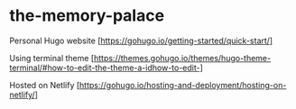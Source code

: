 # the-memory-palace
Personal Hugo website [https://gohugo.io/getting-started/quick-start/]

Using terminal theme [https://themes.gohugo.io/themes/hugo-theme-terminal/#how-to-edit-the-theme-a-idhow-to-edit-]

Hosted on Netlify [https://gohugo.io/hosting-and-deployment/hosting-on-netlify/]
